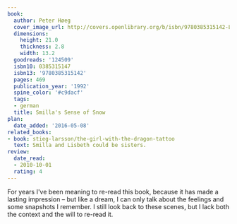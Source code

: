 ```yaml
---
book:
  author: Peter Høeg
  cover_image_url: http://covers.openlibrary.org/b/isbn/9780385315142-L.jpg
  dimensions:
    height: 21.0
    thickness: 2.8
    width: 13.2
  goodreads: '124509'
  isbn10: 0385315147
  isbn13: '9780385315142'
  pages: 469
  publication_year: '1992'
  spine_color: '#c9dacf'
  tags:
  - german
  title: Smilla's Sense of Snow
plan:
  date_added: '2016-05-08'
related_books:
- book: stieg-larsson/the-girl-with-the-dragon-tattoo
  text: Smilla and Lisbeth could be sisters.
review:
  date_read:
  - 2010-10-01
  rating: 4
---
```

For years I've been meaning to re-read this book, because it has made a lasting impression – but like a dream, I can
only talk about the feelings and some snapshots I remember. I still look back to these scenes, but I lack both the
context and the will to re-read it.
